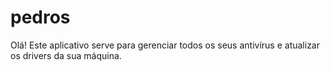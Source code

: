 # pedros
Olá! Este aplicativo serve para gerenciar todos os seus antivírus e atualizar os drivers da sua máquina.